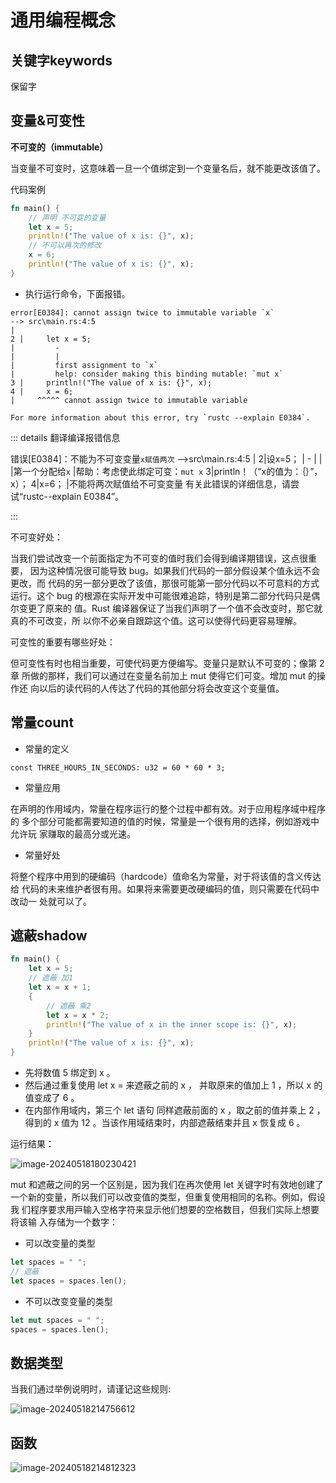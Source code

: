 # 通用编程概念





## 关键字keywords

保留字

## 变量&可变性

**不可变的（immutable）**

当变量不可变时，这意味着⼀旦⼀个值绑定到⼀个变量名后，就不能更改该值了。

代码案例

```rust
fn main() {
    // 声明 不可变的变量
    let x = 5;
    println!("The value of x is: {}", x);
    // 不可以再次的修改
    x = 6;
    println!("The value of x is: {}", x);
}
```

- 执行运行命令，下面报错。

```shell
error[E0384]: cannot assign twice to immutable variable `x`
--> src\main.rs:4:5
|
2 |     let x = 5;
|         -
|         |
|         first assignment to `x`
|         help: consider making this binding mutable: `mut x`
3 |     println!("The value of x is: {}", x);
4 |     x = 6;
|     ^^^^^ cannot assign twice to immutable variable
﻿
For more information about this error, try `rustc --explain E0384`.
```

::: details 翻译编译报错信息

错误[E0384]：不能为不可变变量`x赋值两次`
-->src\main.rs:4:5
|
2|设x=5；
|         -
|         |
|第一个分配给`x`
|帮助：考虑使此绑定可变：`mut x`
3|println！（“x的值为：｛｝”，x）；
4|x=6；
|不能将两次赋值给不可变变量
有关此错误的详细信息，请尝试“rustc--explain E0384”。

:::

不可变好处：

当我们尝试改变⼀个前⾯指定为不可变的值时我们会得到编译期错误，这点很重要， 因为这种情况很可能导致 bug。如果我们代码的⼀部分假设某个值永远不会更改，⽽ 代码的另⼀部分更改了该值，那很可能第⼀部分代码以不可意料的⽅式运⾏。这个 bug 的根源在实际开发中可能很难追踪，特别是第⼆部分代码只是偶尔变更了原来的 值。Rust 编译器保证了当我们声明了⼀个值不会改变时，那它就真的不可改变，所 以你不必亲⾃跟踪这个值。这可以使得代码更容易理解。

可变性的重要有哪些好处：

但可变性有时也相当重要，可使代码更⽅便编写。变量只是默认不可变的；像第 2 章 所做的那样，我们可以通过在变量名前加上 mut 使得它们可变。增加 mut 的操作还 向以后的读代码的⼈传达了代码的其他部分将会改变这个变量值。





## 常量count

- 常量的定义

```shell
const THREE_HOURS_IN_SECONDS: u32 = 60 * 60 * 3;
```

- 常量应用

在声明的作⽤域内，常量在程序运⾏的整个过程中都有效。对于应⽤程序域中程序的 多个部分可能都需要知道的值的时候，常量是⼀个很有⽤的选择，例如游戏中允许玩 家赚取的最⾼分或光速。 

- 常量好处

将整个程序中⽤到的硬编码（hardcode）值命名为常量，对于将该值的含义传达给 代码的未来维护者很有⽤。如果将来需要更改硬编码的值，则只需要在代码中改动⼀ 处就可以了。





## 遮蔽shadow

```rust
fn main() {
    let x = 5;
    // 遮蔽 加1
    let x = x + 1;
    {
        // 遮蔽 乘2
        let x = x * 2;
        println!("The value of x in the inner scope is: {}", x);
    }
    println!("The value of x is: {}", x);
}
```

- 先将数值 5 绑定到 x 。
- 然后通过重复使⽤ let x = 来遮蔽之前的 x ， 并取原来的值加上 1 ，所以 x 的值变成了 6 。
- 在内部作⽤域内，第三个 let 语句 同样遮蔽前⾯的 x ，取之前的值并乘上 2 ，得到的 x 值为 12 。当该作⽤域结束时，内部遮蔽结束并且 x 恢复成 6 。

运行结果：

![image-20240518180230421](10通用编程概念.assets/image-20240518180230421.png)



mut 和遮蔽之间的另⼀个区别是，因为我们在再次使⽤ let 关键字时有效地创建了 ⼀个新的变量，所以我们可以改变值的类型，但重复使⽤相同的名称。例如，假设我 们程序要求⽤⼾输⼊空格字符来显⽰他们想要的空格数⽬，但我们实际上想要将该输 ⼊存储为⼀个数字：

- 可以改变量的类型

```rust
let spaces = " ";
// 遮蔽
let spaces = spaces.len();
```

- 不可以改变变量的类型

```rust
let mut spaces = " ";
spaces = spaces.len();
```



## 数据类型

当我们通过举例说明时，请谨记这些规则:

![image-20240518214756612](10通用编程概念.assets/image-20240518214756612.png)





## 函数

![image-20240518214812323](10通用编程概念.assets/image-20240518214812323.png)







































